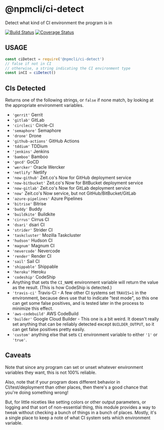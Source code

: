 # @npmcli/ci-detect

Detect what kind of CI environment the program is in

[![Build Status](https://travis-ci.com/npm/ci-detect.svg?branch=master)](https://travis-ci.com/npm/ci-detect)
[![Coverage Status](https://coveralls.io/repos/github/npm/ci-detect/badge.svg?branch=master)](https://coveralls.io/github/npm/ci-detect?branch=master)

## USAGE

```js
const ciDetect = require('@npmcli/ci-detect')
// false if not in CI
// otherwise, a string indicating the CI environment type
const inCI = ciDetect()
```

## CIs Detected

Returns one of the following strings, or `false` if none match, by looking at the appropriate environment variables.

* `'gerrit'` Gerrit
* `'gitlab'` GitLab
* `'circleci'` Circle-CI
* `'semaphore'` Semaphore
* `'drone'` Drone
* `'github-actions'` GitHub Actions
* `'tddium'` TDDium
* `'jenkins'` Jenkins
* `'bamboo'` Bamboo
* `'gocd'` GoCD
* `'wercker'` Oracle Wercker
* `'netlify'` Netlify
* `'now-github'` Zeit.co's Now for GitHub deployment service
* `'now-bitbucket'` Zeit.co's Now for BitBucket deployment service
* `'now-gitlab'` Zeit.co's Now for GitLab deployment service
* `'now'` Zeit.co's Now service, but not GitHub/BitBucket/GitLab
* `'azure-pipelines'` Azure Pipelines
* `'bitrise'` Bitrise
* `'buddy'` Buddy
* `'buildkite'` Buildkite
* `'cirrus'` Cirrus CI
* `'dsari'` dsari CI
* `'strider'` Strider CI
* `'taskcluster'` Mozilla Taskcluster
* `'hudson'` Hudson CI
* `'magnum'` Magnum CI
* `'nevercode'` Nevercode
* `'render'` Render CI
* `'sail'` Sail CI
* `'shippable'` Shippable
* `'heroku'` Heroku
* `'codeship'` CodeShip
* Anything that sets the `CI_NAME` environment variable will return the value as the result.  (This is how CodeShip is
  detected.)
* `'travis-ci'` Travis-CI - A few other CI systems set `TRAVIS=1` in the environment, because devs use that to
  indicate "test mode", so this one can get some false positives, and is tested later in the process to minimize this
  effect.
* `'aws-codebuild'` AWS CodeBuild
* `'builder'` Google Cloud Builder - This one is a bit weird. It doesn't really set anything that can be reliably
  detected except
  `BUILDER_OUTPUT`, so it can get false positives pretty easily.
* `'custom'` anything else that sets `CI` environment variable to either
  `'1'` or `'true'`.

## Caveats

Note that since any program can set or unset whatever environment variables they want, this is not 100% reliable.

Also, note that if your program does different behavior in CI/test/deployment than other places, then there's a good
chance that you're doing something wrong!

But, for little niceties like setting colors or other output parameters, or logging and that sort of non-essential
thing, this module provides a way to tweak without checking a bunch of things in a bunch of places. Mostly, it's a
single place to keep a note of what CI system sets which environment variable.
